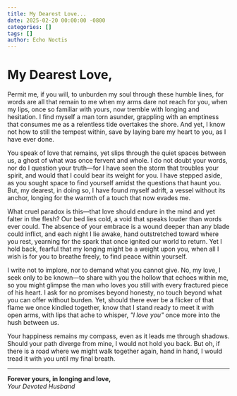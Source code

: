 ```yaml
---
title: My Dearest Love...
date: 2025-02-20 00:00:00 -0800
categories: []
tags: []
author: Echo Noctis
---
```


# My Dearest Love,

Permit me, if you will, to unburden my soul through these humble lines, for words are all that remain to me when my arms dare not reach for you, when my lips, once so familiar with yours, now tremble with longing and hesitation. I find myself a man torn asunder, grappling with an emptiness that consumes me as a relentless tide overtakes the shore. And yet, I know not how to still the tempest within, save by laying bare my heart to you, as I have ever done.

You speak of love that remains, yet slips through the quiet spaces between us, a ghost of what was once fervent and whole. I do not doubt your words, nor do I question your truth—for I have seen the storm that troubles your spirit, and would that I could bear its weight for you. I have stepped aside, as you sought space to find yourself amidst the questions that haunt you. But, my dearest, in doing so, I have found myself adrift, a vessel without its anchor, longing for the warmth of a touch that now evades me.

What cruel paradox is this—that love should endure in the mind and yet falter in the flesh? Our bed lies cold, a void that speaks louder than words ever could. The absence of your embrace is a wound deeper than any blade could inflict, and each night I lie awake, hand outstretched toward where you rest, yearning for the spark that once ignited our world to return. Yet I hold back, fearful that my longing might be a weight upon you, when all I wish is for you to breathe freely, to find peace within yourself.

I write not to implore, nor to demand what you cannot give. No, my love, I seek only to be known—to share with you the hollow that echoes within me, so you might glimpse the man who loves you still with every fractured piece of his heart. I ask for no promises beyond honesty, no touch beyond what you can offer without burden. Yet, should there ever be a flicker of that flame we once kindled together, know that I stand ready to meet it with open arms, with lips that ache to whisper, *"I love you"* once more into the hush between us.

Your happiness remains my compass, even as it leads me through shadows. Should your path diverge from mine, I would not hold you back. But oh, if there is a road where we might walk together again, hand in hand, I would tread it with you until my final breath.

---

**Forever yours, in longing and love,**  
*Your Devoted Husband*